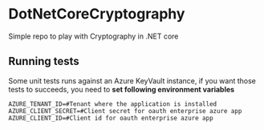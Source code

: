 
# DotNetCoreCryptography

Simple repo to play with Cryptography in .NET core

## Running tests

Some unit tests runs against an Azure KeyVault instance, if you want those tests to succeeds, you need to **set following environment variables**

```shell
AZURE_TENANT_ID=#Tenant where the application is installed
AZURE_CLIENT_SECRET=#Client secret for oauth enterprise azure app
AZURE_CLIENT_ID=#Client id for oauth enterprise azure app
```